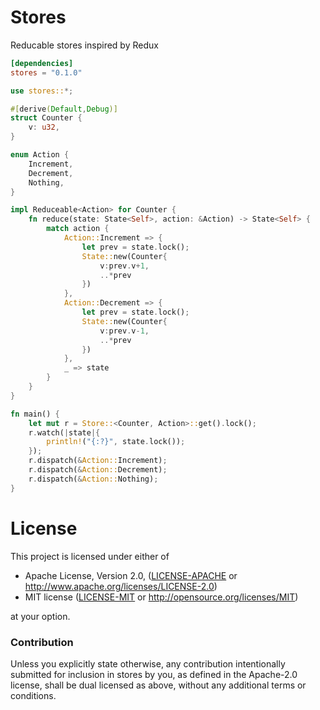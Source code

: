 # Stores

Reducable stores inspired by Redux

```toml
[dependencies]
stores = "0.1.0"
```

```rust
use stores::*;

#[derive(Default,Debug)]
struct Counter {
    v: u32,
}

enum Action {
    Increment,
    Decrement,
    Nothing,
}

impl Reduceable<Action> for Counter {
    fn reduce(state: State<Self>, action: &Action) -> State<Self> {
        match action {
            Action::Increment => {
                let prev = state.lock();
                State::new(Counter{
                    v:prev.v+1,
                    ..*prev
                })
            },
            Action::Decrement => {
                let prev = state.lock();
                State::new(Counter{
                    v:prev.v-1,
                    ..*prev
                })
            },
            _ => state
        }
    }
}

fn main() {
    let mut r = Store::<Counter, Action>::get().lock();
    r.watch(|state|{
        println!("{:?}", state.lock());
    });
    r.dispatch(&Action::Increment);
    r.dispatch(&Action::Decrement);
    r.dispatch(&Action::Nothing);
}
```

# License

This project is licensed under either of

 * Apache License, Version 2.0, ([LICENSE-APACHE](LICENSE-APACHE) or
   http://www.apache.org/licenses/LICENSE-2.0)
 * MIT license ([LICENSE-MIT](LICENSE-MIT) or
   http://opensource.org/licenses/MIT)

at your option.

### Contribution

Unless you explicitly state otherwise, any contribution intentionally submitted
for inclusion in stores by you, as defined in the Apache-2.0 license, shall be
dual licensed as above, without any additional terms or conditions.
